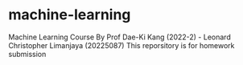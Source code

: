 # machine-learning
Machine Learning Course By Prof Dae-Ki Kang (2022-2) - Leonard Christopher Limanjaya (20225087)
This reporsitory is for homework submission
